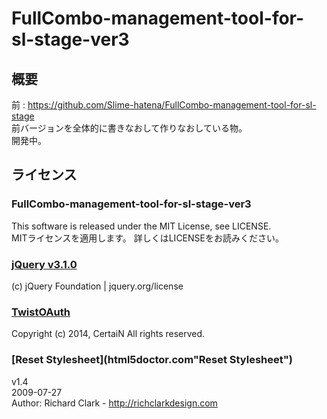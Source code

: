 # FullCombo-management-tool-for-sl-stage-ver3
## 概要
前 : https://github.com/Slime-hatena/FullCombo-management-tool-for-sl-stage  
前バージョンを全体的に書きなおして作りなおしている物。  
開発中。

## ライセンス
### FullCombo-management-tool-for-sl-stage-ver3
This software is released under the MIT License, see LICENSE.  
MITライセンスを適用します。 詳しくはLICENSEをお読みください。  

###  [jQuery v3.1.0](https://jquery.com/"jQuery")
(c) jQuery Foundation | jquery.org/license  

### [TwistOAuth](https://github.com/mpyw/TwistOAuth"TwistOAuth")
Copyright (c) 2014, CertaiN All rights reserved.  

### [Reset Stylesheet](html5doctor.com"Reset Stylesheet")
v1.4  
2009-07-27  
Author: Richard Clark - http://richclarkdesign.com